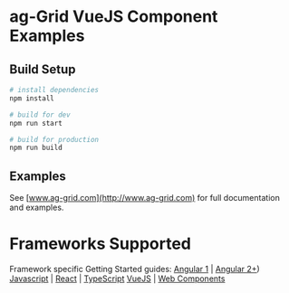 ag-Grid VueJS Component Examples
===================

## Build Setup

``` bash
# install dependencies
npm install

# build for dev 
npm run start 

# build for production 
npm run build
```

## Examples

See [www.ag-grid.com](http://www.ag-grid.com) for full documentation and examples.

Frameworks Supported
====================
Framework specific Getting Started guides:
[Angular 1](https://www.ag-grid.com/angular-grid/) | [Angular 2+](https://www.ag-grid.com/angular-grid/))
[Javascript](https://www.ag-grid.com/javascript-grid/) | [React](https://www.ag-grid.com/react-grid/) | [TypeScript](https://www.ag-grid.com/ag-grid-typescript-webpack-2/)
[VueJS](https://www.ag-grid.com/vuejs-grid/) | [Web Components](https://www.ag-grid.com/best-web-component-data-grid/) 
